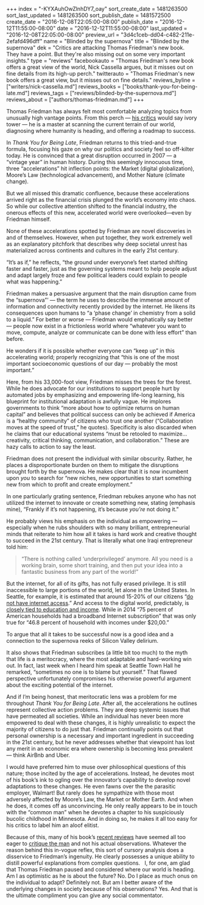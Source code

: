 +++
index = "-KYXAuhOwZlnhDY7_oay"
sort_create_date = 1481263500
sort_last_updated = 1481263500
sort_publish_date = 1481572500
create_date = "2016-12-08T22:05:00-08:00"
publish_date = "2016-12-12T11:55:00-08:00"
date = "2016-12-12T11:55:00-08:00"
last_updated = "2016-12-08T22:05:00-08:00"
preview_url = "3d4c1ceb-dd04-c482-211e-2efafd496dff"
name = "Blinded by the supernova"
title = "Blinded by the supernova"
dek = "Critics are attacking Thomas Friedman's new book. They have a point. But they're also missing out on some very important insights."
type = "reviews"
facebookauto = "Thomas Friedman's new book offers a great view of the world, Nick Cassella argues, but it misses out on fine details from its high-up perch."
twitterauto = "Thomas Friedman's new book offers a great view, but it misses out on fine details."
reviews_byline = ["writers/nick-cassella.md"]
reviews_books = ["books/thank-you-for-being-late.md"]
reviews_tags = ["reviews/blinded-by-the-supernova.md"]
reviews_about = ["authors/thomas-friedman.md"]
+++

Thomas Friedman has always felt most comfortable analyzing topics from unusually high vantage points. From this perch — [his critics](https://www.jacobinmag.com/2016/11/thomas-friedman-book-new-york-times-columnist/) would say ivory tower — he is a master at scanning the current terrain of our world, diagnosing where humanity is heading, and offering a roadmap to success. 

In *Thank You for Being Late*, Friedman returns to this tried-and-true formula, focusing his gaze on why our politics and society feel so off-kilter today. He is convinced that a great disruption occurred in 2007 — a “vintage year” in human history. During this seemingly innocuous time, three “accelerations” hit inflection points: the Market (digital globalization), Moore’s Law (technological advancement), and Mother Nature (climate change).  

But we all missed this dramatic confluence, because these accelerations arrived right as the financial crisis plunged the world’s economy into chaos. So while our collective attention shifted to the financial industry, the onerous effects of this new, accelerated world were overlooked—even by Friedman himself.

None of these accelerations spotted by Friedman are novel discoveries in and of themselves. However, when put together, they work extremely well as an explanatory pitchfork that describes why deep societal unrest has materialized across continents and cultures in the early 21st century. 

“It’s as if,” he reflects, “the ground under everyone’s feet started shifting faster and faster, just as the governing systems meant to help people adjust and adapt largely froze and few political leaders could explain to people what was happening.”

Friedman makes a persuasive argument that the main disruption came from the “supernova”’ — the term he uses to describe the immense amount of information and connectivity recently provided by the internet. He likens its consequences upon humans to “a ‘phase change’ in chemistry from a solid to a liquid.” For better or worse — Friedman would emphatically say better — people now exist in a frictionless world where “whatever you want to move, compute, analyze or communicate can be done with less effort” than before.

He wonders if it is possible whether everyone can “keep up” in this accelerating world; properly recognizing that “this is one of the most important socioeconomic questions of our day — probably the most important.”

Here, from his 33,000-foot view, Friedman misses the trees for the forest. While he does advocate for our institutions to support people hurt by automated jobs by emphasizing and empowering life-long learning, his blueprint for institutional adaptation is awfully vague. He implores governments to think “more about how to optimize returns on human capital” and believes that political success can only be achieved if America is a “healthy community” of citizens who trust one another (“Collaboration moves at the speed of trust,” he quotes).  Specificity is also discarded when he claims that our educational systems “must be retooled to maximize…creativity, critical thinking, communication, and collaboration.” These are hazy calls to action to say the least. 

Friedman does not present the individual with similar obscurity. Rather, he places a disproportionate burden on them to mitigate the disruptions brought forth by the supernova. He makes clear that it is now incumbent upon *you* to search for “new niches, new opportunities to start something new from which to profit and create employment.”

In one particularly grating sentence, Friedman rebukes anyone who has not utilized the internet to innovate or create something new, stating (emphasis mine), “Frankly if it’s not happening, it’s because *you’re* not doing it.”

He probably views his emphasis on the individual as empowering — especially when he rubs shoulders with so many brilliant, entrepreneurial minds that reiterate to him how all it takes is hard work and creative thought to succeed in the 21st century. That is literally what one Iraqi entrepreneur told him:

<blockquote>“There is nothing called ‘underprivileged’ anymore. All you need is a working brain, some short training, and then put your idea into a fantastic business from any part of the world!”</blockquote>

But the internet, for all of its gifts, has not fully erased privilege. It is still inaccessible to large portions of the world, let alone in the United States. In Seattle, for example, it is estimated that around 15-20% of our citizens “[do not have internet access]( http://www.upgradeseattle.com/what-we-do/).” And access to the digital world, predictably, is [closely tied to education and income]( http://www.huffingtonpost.com/entry/digital-divide-brookings-institute_us_5674586be4b014efe0d55041). While in 2014 “75 percent of American households had a broadband Internet subscription” that was only true for “46.8 percent of household with incomes under $20,00.”

To argue that all it takes to be successful now is a good idea and a connection to the supernova reeks of Silicon Valley delirium. 

It also shows that Friedman subscribes (a little bit too much) to the myth that life is a meritocracy, where the most adaptable and hard-working win out. In fact, last week when I heard him speak at Seattle Town Hall he remarked, “sometimes no one is to blame but yourself.” That flawed perspective unfortunately compromises his otherwise powerful argument about the exciting potential of the internet. 

And if I’m being honest, that meritocratic lens was a problem for me throughout *Thank You for Being Late*. After all, the accelerations he outlines represent collective action problems. They are deep systemic issues that have permeated all societies. While an individual has never been more empowered to deal with these changes, it is highly unrealistic to expect the majority of citizens to do just that. Friedman continually points out that personal ownership is a necessary and important ingredient in succeeding in the 21st century, but he never addresses whether that viewpoint has lost any merit in an economic era where ownership is becoming less prevalent — think AirBnb and Uber. 

I would have preferred him to muse over philosophical questions of this nature; those incited by the age of accelerations. Instead, he devotes most of his book’s ink to ogling over the innovator’s capability to develop novel adaptations to these changes. He even fawns over the the parasitic employer, Walmart! But rarely does he sympathize with those most adversely affected by Moore’s Law, the Market or Mother Earth. And when he does, it comes off as unconvincing. He only really appears to be in touch with the “common man” when he devotes a chapter to his suspiciously bucolic childhood in Minnesota. And in doing so, he makes it all too easy for his critics to label him an aloof elitist. 

Because of this, many of his book’s [recent reviews](http://www.rollingstone.com/politics/features/taibbi-reviews-thomas-friedman-book-thank-you-for-being-late-w453529) have seemed all too eager to [critique the man](https://www.jacobinmag.com/2016/11/thomas-friedman-book-new-york-times-columnist/) and not his actual observations. Whatever the reason behind this in-vogue reflex, this sort of cursory analysis does a disservice to Friedman’s ingenuity. He clearly possesses a unique ability to distill powerful explanations from complex questions.
 
I, for one, am glad that Thomas Friedman paused and considered where our world is heading. Am I as optimistic as he is about the future? No. Do I place as much onus on the individual to adapt? Definitely not. But am I better aware of the underlying changes in society because of his observations? Yes. And that is the ultimate compliment you can give any social commentator. 
